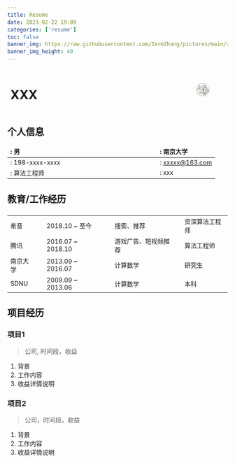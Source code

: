 ```yaml
---
title: Resume
date: 2023-02-22 19:09
categories: ['resume']
toc: false
banner_img: https://raw.githubusercontent.com/ZermZhang/pictures/main/ruijia-wang-_cX76xaZB5A-unsplash.jpg
banner_img_height: 40
---
```


<style>
td, th, tr {
   border: none!important;
}
</style>

<!-- <head>
    <script defer src="https://use.fontawesome.com/releases/v5.15.4/js/all.js"></script>
    <script defer src="https://use.fontawesome.com/releases/v5.15.4/js/v4-shims.js"></script>
</head>  -->
<!-- <link rel="stylesheet" href="https://use.fontawesome.com/releases/v5.15.4/css/all.css"> -->
<!-- <link rel="stylesheet" href="https://cdnjs.cloudflare.com/ajax/libs/font-awesome/6.3.0/css/all.css"> -->

<!-- 简历说明表头 -->

|<h1>XXX</h1>|<div style="width:300px">|<img src='/images/avatar/avatar.PNG' style="border-radius: 50%; width: 30%">|
|:---|---|---|


<!-- 个人信息部分 -->

## <i class="fa-solid fa-user"></i> 个人信息

|<i class="fa-solid fa-mars"></i>: 男|<div style="width:200px">|<i class="fa-solid fa-school-flag"></i>: 南京大学|
|:---|---|:---|
|<i class="fa-solid fa-phone"></i>: 198-xxxx-xxxx||<i class="fa-solid fa-envelope"></i>: xxxxx@163.com|
|<i class="fa-solid fa-briefcase"></i>: 算法工程师||<i class="fa-solid fa-yen-sign"></i>: xxx|


<!-- 教育、工作经历介绍 -->

## <i class="fa-solid fa-graduation-cap"></i> 教育/工作经历
||<div style="width:20%">||<div style="width:20%">||<div style="width:20%">||
|:---|---|:---|---|:---|---|:---|
|希音||2018.10 ~ 至今|<div style="width:20%">|搜索、推荐|<div style='width:20%'>|资深算法工程师|
|腾讯||2016.07 ~ 2018.10||游戏广告、短视频推荐||算法工程师|
|南京大学||2013.09 ~ 2016.07||计算数学||研究生|
|SDNU||2009.09 ~ 2013.06||计算数学||本科|



<!-- 项目经历 -->

## <i class="fa-solid fa-folder"></i> 项目经历

### 项目1
> 公司, 时间段，收益

1. 背景
2. 工作内容
3. 收益详情说明

### 项目2
> 公司，时间段，收益

1. 背景
2. 工作内容
3. 收益详情说明

